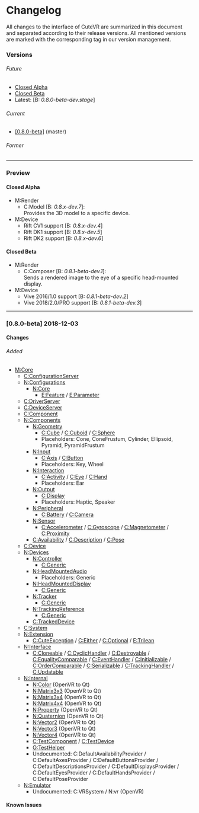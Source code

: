 <!--
Template:
### [major.minor.patch] YYYY-MM-DD
#### Changes
###### Added (optional)
###### Changed (optional)
###### Deprecated (optional)
###### Removed (optional)
###### Fixed (optional)
###### Security (optional)
#### Known Issues
M:modules
N:namespace
C:class
E:enum
F:function/method
V:variable
O:other
-->

Changelog
=========
All changes to the interface of CuteVR are summarized in this document and separated according to their release
versions. All mentioned versions are marked with the corresponding tag in our version management.

### Versions
###### Future
* [Closed Alpha](#closed-alpha)
* [Closed Beta](#closed-beta)
* Latest: \[B: _0.8.0-beta-dev.stage_]
###### Current
* [[0.8.0-beta]](#[0.8.0-beta]-2018-12-03) (master)
###### Former

---

### Preview
#### Closed Alpha
* M:Render
  * C:Model \[B: _0.8.x-dev.7_]: \
    Provides the 3D model to a specific device.
* M:Device
  * Rift CV1 support \[B: _0.8.x-dev.4_]
  * Rift DK1 support \[B: _0.8.x-dev.5_]
  * Rift DK2 support \[B: _0.8.x-dev.6_]

#### Closed Beta
* M:Render
  * C:Composer \[B: _0.8.1-beta-dev.1_]: \
    Sends a rendered image to the eye of a specific head-mounted display.
* M:Device
  * Vive 2016/1.0 support \[B: _0.8.1-beta-dev.2_]
  * Vive 2018/2.0/PRO support \[B: _0.8.1-beta-dev.3_]

---

### [0.8.0-beta] 2018-12-03
#### Changes 
###### Added
* [M:Core](https://cutevr.gitlab.io/CuteVR/core.html)
  * [C:ConfigurationServer](https://cutevr.gitlab.io/CuteVR/classCuteVR_1_1ConfigurationServer.html)
  * [N:Configurations](https://cutevr.gitlab.io/CuteVR/namespaceCuteVR_1_1Configurations.html)
    * [N:Core](https://cutevr.gitlab.io/CuteVR/namespaceCuteVR_1_1Configurations_1_1Core.html)
      * [E:Feature](https://cutevr.gitlab.io/CuteVR/namespaceCuteVR_1_1Configurations_1_1Core.html)
      / [E:Parameter](https://cutevr.gitlab.io/CuteVR/namespaceCuteVR_1_1Configurations_1_1Core.html)
  * [C:DriverServer](https://cutevr.gitlab.io/CuteVR/classCuteVR_1_1DriverServer.html)
  * [C:DeviceServer](https://cutevr.gitlab.io/CuteVR/classCuteVR_1_1DeviceServer.html)
  * [C:Component](https://cutevr.gitlab.io/CuteVR/classCuteVR_1_1Component.html)
  * [N:Components](https://cutevr.gitlab.io/CuteVR/namespaceCuteVR_1_1Components.html)
    * [N:Geometry](https://cutevr.gitlab.io/CuteVR/namespaceCuteVR_1_1Components_1_1Geometry.html)
      * [C:Cube](https://cutevr.gitlab.io/CuteVR/structCuteVR_1_1Components_1_1Geometry_1_1Cube.html)
      / [C:Cuboid](https://cutevr.gitlab.io/CuteVR/structCuteVR_1_1Components_1_1Geometry_1_1Cuboid.html)
      / [C:Sphere](https://cutevr.gitlab.io/CuteVR/structCuteVR_1_1Components_1_1Geometry_1_1Sphere.html)
      * Placeholders: Cone, ConeFrustum, Cylinder, Ellipsoid, Pyramid, PyramidFrustum
    * [N:Input](https://cutevr.gitlab.io/CuteVR/namespaceCuteVR_1_1Components_1_1Input.html)
      * [C:Axis](https://cutevr.gitlab.io/CuteVR/structCuteVR_1_1Components_1_1Input_1_1Axis.html)
      / [C:Button](https://cutevr.gitlab.io/CuteVR/structCuteVR_1_1Components_1_1Input_1_1Button.html)
      * Placeholders: Key, Wheel
    * [N:Interaction](https://cutevr.gitlab.io/CuteVR/namespaceCuteVR_1_1Components_1_1Interaction.html)
      * [C:Activity](https://cutevr.gitlab.io/CuteVR/structCuteVR_1_1Components_1_1Interaction_1_1Activity.html)
      / [C:Eye](https://cutevr.gitlab.io/CuteVR/structCuteVR_1_1Components_1_1Interaction_1_1Eye.html)
      / [C:Hand](https://cutevr.gitlab.io/CuteVR/structCuteVR_1_1Components_1_1Interaction_1_1Hand.html)
      * Placeholders: Ear
    * [N:Output](https://cutevr.gitlab.io/CuteVR/namespaceCuteVR_1_1Components_1_1Output.html)
      * [C:Display](https://cutevr.gitlab.io/CuteVR/structCuteVR_1_1Components_1_1Output_1_1Display.html)
      * Placeholders: Haptic, Speaker
    * [N:Peripheral](https://cutevr.gitlab.io/CuteVR/namespaceCuteVR_1_1Components_1_1Peripheral.html)
      * [C:Battery](https://cutevr.gitlab.io/CuteVR/structCuteVR_1_1Components_1_1Peripheral_1_1Battery.html)
      / [C:Camera](https://cutevr.gitlab.io/CuteVR/structCuteVR_1_1Components_1_1Peripheral_1_1Camera.html)
    * [N:Sensor](https://cutevr.gitlab.io/CuteVR/namespaceCuteVR_1_1Components_1_1Sensor.html)
      * [C:Accelerometer](https://cutevr.gitlab.io/CuteVR/structCuteVR_1_1Components_1_1Sensor_1_1Accelerometer.html)
      / [C:Gyroscope](https://cutevr.gitlab.io/CuteVR/structCuteVR_1_1Components_1_1Sensor_1_1Gyroscope.html)
      / [C:Magnetometer](https://cutevr.gitlab.io/CuteVR/structCuteVR_1_1Components_1_1Sensor_1_1Magnetometer.html)
      / [C:Proximity](https://cutevr.gitlab.io/CuteVR/structCuteVR_1_1Components_1_1Sensor_1_1Proximity.html)
    * [C:Availability](https://cutevr.gitlab.io/CuteVR/structCuteVR_1_1Components_1_1Availability.html)
    / [C:Description](https://cutevr.gitlab.io/CuteVR/structCuteVR_1_1Components_1_1Description.html)
    / [C:Pose](https://cutevr.gitlab.io/CuteVR/structCuteVR_1_1Components_1_1Pose.html)
  * [C:Device](https://cutevr.gitlab.io/CuteVR/classCuteVR_1_1Device.html)
  * [N:Devices](https://cutevr.gitlab.io/CuteVR/)
    * [N:Controller](https://cutevr.gitlab.io/CuteVR/namespaceCuteVR_1_1Devices_1_1Controller.html)
      * [C:Generic](https://cutevr.gitlab.io/CuteVR/classCuteVR_1_1Devices_1_1Controller_1_1Generic.html)
    * [N:HeadMountedAudio](https://cutevr.gitlab.io/CuteVR/namespaceCuteVR_1_1Devices_1_1HeadMountedAudio.html)
      * Placeholders: Generic
    * [N:HeadMountedDisplay](https://cutevr.gitlab.io/CuteVR/namespaceCuteVR_1_1Devices_1_1HeadMountedDisplay.html)
      * [C:Generic](https://cutevr.gitlab.io/CuteVR/classCuteVR_1_1Devices_1_1HeadMountedDisplay_1_1Generic.html)
    * [N:Tracker](https://cutevr.gitlab.io/CuteVR/namespaceCuteVR_1_1Devices_1_1Tracker.html)
      * [C:Generic](https://cutevr.gitlab.io/CuteVR/classCuteVR_1_1Devices_1_1Tracker_1_1Generic.html)
    * [N:TrackingReference](https://cutevr.gitlab.io/CuteVR/namespaceCuteVR_1_1Devices_1_1TrackingReference.html)
      * [C:Generic](https://cutevr.gitlab.io/CuteVR/classCuteVR_1_1Devices_1_1TrackingReference_1_1Generic.html)
    * [C:TrackedDevice](https://cutevr.gitlab.io/CuteVR/classCuteVR_1_1Devices_1_1TrackedDevice.html)
  * [C:System](https://cutevr.gitlab.io/CuteVR/classCuteVR_1_1System.html)
  * [N:Extension](https://cutevr.gitlab.io/CuteVR/namespaceCuteVR_1_1Extension.html)
    * [C:CuteException](https://cutevr.gitlab.io/CuteVR/classCuteVR_1_1Extension_1_1CuteException.html)
    / [C:Either](https://cutevr.gitlab.io/CuteVR/classCuteVR_1_1Extension_1_1Either.html)
    / [C:Optional](https://cutevr.gitlab.io/CuteVR/classCuteVR_1_1Extension_1_1Optional.html)
    / [E:Trilean](https://cutevr.gitlab.io/CuteVR/Trilean_8hpp.html)
  * [N:Interface](https://cutevr.gitlab.io/CuteVR/namespaceCuteVR_1_1Interface.html)
    * [C:Cloneable](https://cutevr.gitlab.io/CuteVR/classCuteVR_1_1Interface_1_1Cloneable.html)
    / [C:CyclicHandler](https://cutevr.gitlab.io/CuteVR/classCuteVR_1_1Interface_1_1CyclicHandler.html)
    / [C:Destroyable](https://cutevr.gitlab.io/CuteVR/classCuteVR_1_1Interface_1_1Destroyable.html)
    / [C:EqualityComparable](https://cutevr.gitlab.io/CuteVR/classCuteVR_1_1Interface_1_1EqualityComparable.html)
    / [C:EventHandler](https://cutevr.gitlab.io/CuteVR/classCuteVR_1_1Interface_1_1EventHandler.html)
    / [C:Initializable](https://cutevr.gitlab.io/CuteVR/classCuteVR_1_1Interface_1_1Initializable.html)
    / [C:OrderComparable](https://cutevr.gitlab.io/CuteVR/classCuteVR_1_1Interface_1_1OrderComparable.html)
    / [C:Serializable](https://cutevr.gitlab.io/CuteVR/classCuteVR_1_1Interface_1_1Serializable.html)
    / [C:TrackingHandler](https://cutevr.gitlab.io/CuteVR/classCuteVR_1_1Interface_1_1TrackingHandler.html)
    / [C:Updatable](https://cutevr.gitlab.io/CuteVR/classCuteVR_1_1Interface_1_1Updatable.html)
  * [N:Internal](https://cutevr.gitlab.io/CuteVR/namespaceCuteVR_1_1Internal.html)
    * [N:Color](https://cutevr.gitlab.io/CuteVR/namespaceCuteVR_1_1Internal_1_1Color.html) (OpenVR to Qt)
    * [N:Matrix3x3](https://cutevr.gitlab.io/CuteVR/namespaceCuteVR_1_1Internal_1_1Matrix3x3.html) (OpenVR to Qt)
    * [N:Matrix3x4](https://cutevr.gitlab.io/CuteVR/namespaceCuteVR_1_1Internal_1_1Matrix3x4.html) (OpenVR to Qt)
    * [N:Matrix4x4](https://cutevr.gitlab.io/CuteVR/namespaceCuteVR_1_1Internal_1_1Matrix4x4.html) (OpenVR to Qt)
    * [N:Property](https://cutevr.gitlab.io/CuteVR/namespaceCuteVR_1_1Internal_1_1Property.html) (OpenVR to Qt)
    * [N:Quaternion](https://cutevr.gitlab.io/CuteVR/namespaceCuteVR_1_1Internal_1_1Quaternion.html) (OpenVR to Qt)
    * [N:Vector2](https://cutevr.gitlab.io/CuteVR/namespaceCuteVR_1_1Internal_1_1Vector2.html) (OpenVR to Qt)
    * [N:Vector3](https://cutevr.gitlab.io/CuteVR/namespaceCuteVR_1_1Internal_1_1Vector3.html) (OpenVR to Qt)
    * [N:Vector4](https://cutevr.gitlab.io/CuteVR/namespaceCuteVR_1_1Internal_1_1Vector4.html) (OpenVR to Qt)
    * [C:TestComponent](https://cutevr.gitlab.io/CuteVR/namespaceCuteVR_1_1Internal_1_1Vector4.html)
    / [C:TestDevice](https://cutevr.gitlab.io/CuteVR/namespaceCuteVR_1_1Internal_1_1Vector4.html)
    * [O:TestHelper](https://cutevr.gitlab.io/CuteVR/TestHelper_8hpp.html)
    * Undocumented: C:DefaultAvailabilityProvider
    / C:DefaultAxesProvider
    / C:DefaultButtonsProvider
    / C:DefaultDescriptionsProvider
    / C:DefaultDisplaysProvider
    / C:DefaultEyesProvider
    / C:DefaultHandsProvider
    / C:DefaultPoseProvider
  * [N:Emulator](https://cutevr.gitlab.io/CuteVR/namespaceCuteVR_1_1Emulator.html)
    * Undocumented: C:VRSystem / N:vr (OpenVR)

#### Known Issues
